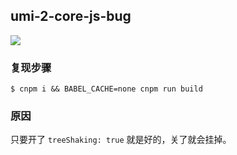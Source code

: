 ## umi-2-core-js-bug

![](https://gw.alipayobjects.com/zos/antfincdn/fWJ7JUS%26vI/289ee513-5c1c-45f7-9a61-8526234552c7.png)

### 复现步骤

```
$ cnpm i && BABEL_CACHE=none cnpm run build
```

### 原因

只要开了 `treeShaking: true` 就是好的，关了就会挂掉。
